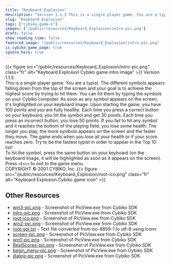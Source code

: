```yaml
---
title: "Keyboard Explosion"
description: "Version 1.1.3 This is a single player game. You are a typist. The different symbols appears falling down from the top of the screen and your goal is to achieve the highest score by trying to hit them. You can hit them by typing the symbols on your Cybiko computer. As soon as any..."
slug: "Keyboard_Explosion"
tags: ["cybiko-game-k"]
images: ["/public/resources/Keyboard_Explosion/intro-pic.png"]
draft: false
show_reading_time: false
featured_image: "/public/resources/Keyboard_Explosion/intro-pic.png"
is_cybiko_game_page: true
ignore_hero: true
---
```

{{< figure src="/public/resources/Keyboard_Explosion/intro-pic.png" class="fr" alt="Keyboard Explosion Cybiko game intro image" >}}
Version 1.1.3 \
This is a single player game. You are a typist. The different symbols appears falling down from the top of the screen and your goal is to achieve the highest score by trying to hit them. You can hit them by typing the symbols on your Cybiko computer. As soon as any symbol appears on the screen, it's highlighted on your keyboard image. Upon starting the game, you have 100 points and you are fully healthy. Each time you press a correct button on your keyboard, you hit the symbol and get 30 points. Each time you press an incorrect button, you lose 50 points. If you fail to hit any symbol and it reaches the bottom of the playing field, you lose some health. The longer you play, the more symbols appears on the screen and the faster they move. The game ends when you lose all your health or if your score reaches zero. Try to be the fastest typist in order to appear in the Top 10 list! \
To hit the symbol, press the same button on your keyboard (on the keyboard image, it will be highlighted as soon as it appears on the screen). \
Press `<Esc>`  to exit to the game menu. \
COPYRIGHT © 2001 CYBIKO, Inc. {{< figure src="/public/resources/Keyboard_Explosion/root-ico.png" class="fr" alt="Keyboard Explosion Cybiko game icon" >}}

## Other Resources
* [win3-pic.png](/public/resources/Keyboard_Explosion/win3-pic.png) - Screenshot of PicView.exe from Cybiko SDK
* [intro-pic.png](/public/resources/Keyboard_Explosion/intro-pic.png) - Screenshot of PicView.exe from Cybiko SDK
* [root-ico.png](/public/resources/Keyboard_Explosion/root-ico.png) - Screenshot of PicView.exe from Cybiko SDK
* [win2-pic.png](/public/resources/Keyboard_Explosion/win2-pic.png) - Screenshot of PicView.exe from Cybiko SDK
* [root-spl.txt](/public/resources/Keyboard_Explosion/root-spl.txt) - Text file converted from iso-8859-1 to utf-8 using iconv
* [screen-pic.png](/public/resources/Keyboard_Explosion/screen-pic.png) - Screenshot of PicView.exe from Cybiko SDK
* [win1-pic.png](/public/resources/Keyboard_Explosion/win1-pic.png) - Screenshot of PicView.exe from Cybiko SDK
* [BestScores-pic.png](/public/resources/Keyboard_Explosion/BestScores-pic.png) - Screenshot of PicView.exe from Cybiko SDK
* [begin_menu-pic.png](/public/resources/Keyboard_Explosion/begin_menu-pic.png) - Screenshot of PicView.exe from Cybiko SDK
* [dialog-pic.png](/public/resources/Keyboard_Explosion/dialog-pic.png) - Screenshot of PicView.exe from Cybiko SDK
